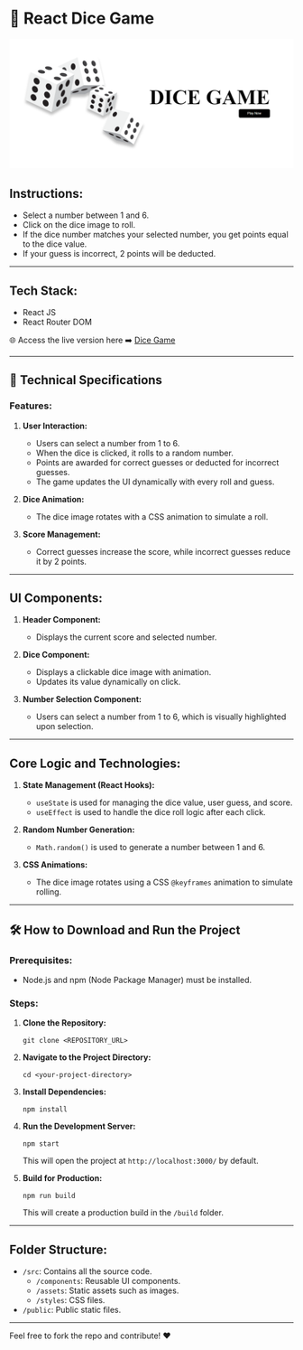 
# 🎲 React Dice Game

![Game Screenshot](./src/assets/Screenshot%202024-09-21%20001511.png)

## Instructions:
- Select a number between 1 and 6.
- Click on the dice image to roll.
- If the dice number matches your selected number, you get points equal to the dice value.
- If your guess is incorrect, 2 points will be deducted.

---

## Tech Stack:
- React JS
- React Router DOM

🌐 Access the live version here ➡️ [Dice Game](https://dice-game-nhui.onrender.com/)

---

## 🎯 Technical Specifications

### Features:
1. **User Interaction:**
   - Users can select a number from 1 to 6.
   - When the dice is clicked, it rolls to a random number.
   - Points are awarded for correct guesses or deducted for incorrect guesses.
   - The game updates the UI dynamically with every roll and guess.

2. **Dice Animation:**
   - The dice image rotates with a CSS animation to simulate a roll.

3. **Score Management:**
   - Correct guesses increase the score, while incorrect guesses reduce it by 2 points.

---

## UI Components:

1. **Header Component:**
   - Displays the current score and selected number.

2. **Dice Component:**
   - Displays a clickable dice image with animation.
   - Updates its value dynamically on click.

3. **Number Selection Component:**
   - Users can select a number from 1 to 6, which is visually highlighted upon selection.

---

## **Core Logic and Technologies:**

1. **State Management (React Hooks):**
   - `useState` is used for managing the dice value, user guess, and score.
   - `useEffect` is used to handle the dice roll logic after each click.

2. **Random Number Generation:**
   - `Math.random()` is used to generate a number between 1 and 6.

3. **CSS Animations:**
   - The dice image rotates using a CSS `@keyframes` animation to simulate rolling.

---

## 🛠 How to Download and Run the Project

### Prerequisites:
- Node.js and npm (Node Package Manager) must be installed.

### Steps:

1. **Clone the Repository:**
   ```
   git clone <REPOSITORY_URL>
   ```

2. **Navigate to the Project Directory:**
   ```
   cd <your-project-directory>
   ```

3. **Install Dependencies:**
   ```
   npm install
   ```

4. **Run the Development Server:**
   ```
   npm start
   ```

   This will open the project at `http://localhost:3000/` by default.

5. **Build for Production:**
   ```
   npm run build
   ```

   This will create a production build in the `/build` folder.

---

## Folder Structure:
- `/src`: Contains all the source code.
  - `/components`: Reusable UI components.
  - `/assets`: Static assets such as images.
  - `/styles`: CSS files.
- `/public`: Public static files.

---

Feel free to fork the repo and contribute!  ❤️
